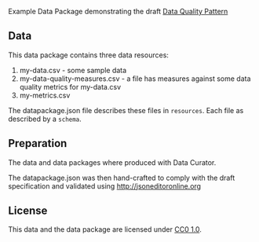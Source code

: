 Example Data Package demonstrating the draft [Data Quality Pattern](https://github.com/Stephen-Gates/data-quality-pattern/data-quality-pattern.md)

## Data

This data package contains three data resources:

1. my-data.csv - some sample data
2. my-data-quality-measures.csv - a file has measures against some data quality metrics for my-data.csv
3. my-metrics.csv

The datapackage.json file describes these files in `resources`. Each file as described by a `schema`.

## Preparation

The data and data packages where produced with Data Curator.

The datapackage.json was then hand-crafted to comply with the draft specification and validated using http://jsoneditoronline.org

## License

This data and the data package are licensed under [CC0 1.0](https://creativecommons.org/publicdomain/zero/1.0/).
